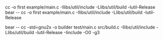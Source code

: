 cc -o first example/main.c -Ilibs/util/include -Llibs/util/build -lutil-Release
bear -- cc -o first example/main.c -Ilibs/util/include -Llibs/util/build -lutil-Release


bear -- cc -std=gnu2x -o builder test/main.c src/build.c -Ilibs/util/include -Llibs/util/build -lutil-Release -Iinclude -O0 -g3
